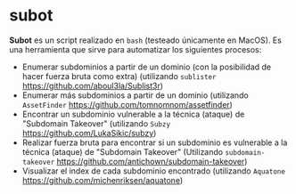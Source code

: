 # subot
**Subot** es un script realizado en `bash` (testeado únicamente en MacOS). Es una herramienta que sirve para automatizar los siguientes procesos:
- Enumerar subdominios a partir de un dominio (con la posibilidad de hacer fuerza bruta como extra) (utilizando `sublister` https://github.com/aboul3la/Sublist3r)
- Enumerar más subdominios a partir de un dominio (utilizando `AssetFinder` https://github.com/tomnomnom/assetfinder)
- Encontrar un subdominio vulnerable a la técnica (ataque) de "Subdomain Takeover" (utilizando `Subzy` https://github.com/LukaSikic/subzy)
- Realizar fuerza bruta para encontrar si un subdominio es vulnerable a la técnica (ataque) de "Subdomain Takeover" (Utilizando `subdomain-takeover` https://github.com/antichown/subdomain-takeover)
- Visualizar el index de cada subdominio encontrado (utilizando `Aquatone` https://github.com/michenriksen/aquatone)
